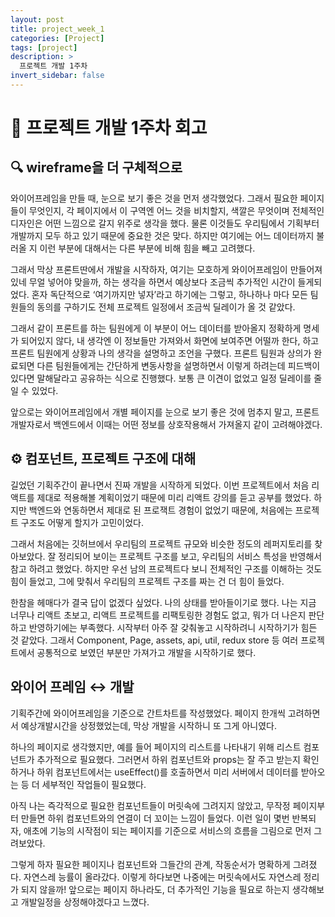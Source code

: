 ```yaml
---
layout: post
title: project_week_1
categories: [Project]
tags: [project]
description: >
  프로젝트 개발 1주차
invert_sidebar: false
---
```

# 📜 프로젝트 개발 1주차 회고

## 🔍 wireframe을 더 구체적으로

 와이어프레임을 만들 때, 눈으로 보기 좋은 것을 먼저 생각했었다. 그래서 필요한 페이지들이 무엇인지, 각 페이지에서 이 구역엔 어느 것을 비치할지, 색깔은 무엇이며 전체적인 디자인은 어떤 느낌으로 갈지 위주로 생각을 했다. 물론 이것들도 우리팀에서 기획부터 개발까지 모두 하고 있기 때문에 중요한 것은 맞다. 하지만 여기에는 어느 데이터까지 불러올 지 이런 부분에 대해서는 다른 부분에 비해 힘을 빼고 고려했다. 

그래서 막상 프론트딴에서 개발을 시작하자, 여기는 모호하게 와이어프레임이 만들어져있네 무얼 넣어야 맞을까, 하는 생각을 하면서 예상보다 조금씩 추가적인 시간이 들게되었다. 혼자 독단적으로 ‘여기까지만 넣자’라고 하기에는 그렇고, 하나하나 마다 모든 팀원들의 동의를 구하기도 전체 프로젝트 일정에서 조금씩 딜레이가 올 것 같았다. 

그래서 같이 프론트를 하는 팀원에게 이 부분이 어느 데이터를 받아올지 정확하게 명세가 되어있지 않다, 내 생각엔 이 정보들만 가져와서 화면에 보여주면 어떨까 한다, 하고 프론트 팀원에게 상황과 나의 생각을 설명하고 조언을 구했다. 프론트 팀원과 상의가 완료되면 다른 팀원들에게는 간단하게 변동사항을 설명하면서 이렇게 하려는데 피드백이 있다면 말해달라고 공유하는 식으로 진행했다. 보통 큰 이견이 없었고 일정 딜레이를 줄일 수 있었다. 

앞으로는 와이어프레임에서 개별 페이지를 눈으로 보기 좋은 것에 멈추지 말고, 프론트 개발자로서 백엔드에서 이때는 어떤 정보를 상호작용해서 가져올지 같이 고려해야겠다. 

## ⚙️ 컴포넌트, 프로젝트 구조에 대해

길었던 기획주간이 끝나면서 진짜 개발을 시작하게 되었다. 이번 프로젝트에서 처음 리액트를 제대로 적용해볼 계획이었기 때문에 미리 리액트 강의를 듣고 공부를 했었다. 하지만 백엔드와 연동하면서 제대로 된 프로잭트 경험이 없었기 때문에, 처음에는 프로젝트 구조도 어떻게 할지가 고민이었다. 

 그래서 처음에는 깃허브에서 우리팀의 프로젝트 규모와 비슷한 정도의 레퍼지토리를 찾아보았다. 잘 정리되어 보이는 프로젝트 구조를 보고, 우리팀의 서비스 특성을 반영해서 참고 하려고 했었다. 하지만 우선 남의 프로젝트다 보니 전체적인 구조를 이해하는 것도 힘이 들었고, 그에 맞춰서 우리팀의 프로젝트 구조를 짜는 건 더 힘이 들었다. 

 한참을 헤매다가 결국 답이 없겠다 싶었다. 나의 상태를 받아들이기로 했다. 나는 지금 너무나 리액트 초보고, 리액트 프로젝트를 리팩토링한 경험도 없고, 뭐가 더 나은지 판단하고 반영하기에는 부족했다. 시작부터 아주 잘 갖춰놓고 시작하려니 시작하기가 힘든 것 같았다. 그래서 Component, Page, assets, api, util, redux store 등 여러 프로젝트에서 공통적으로 보였던 부분만 가져가고 개발을 시작하기로 했다. 

## 와이어 프레임 ↔ 개발

 기획주간에 와이어프레임을 기준으로 간트차트를 작성했었다. 페이지 한개씩 고려하면서 예상개발시간을 상정했었는데, 막상 개발을 시작하니 또 그게 아니였다. 

 하나의 페이지로 생각했지만, 예를 들어 페이지의 리스트를 나타내기 위해 리스트 컴포넌트가 추가적으로 필요했다. 그러면서 하위 컴포넌트와 props는 잘 주고 받는지 확인하거나 하위 컴포넌트에서는 useEffect()를 호출하면서 미리 서버에서 데이터를 받아오는 등 더 세부적인 작업들이 필요했다. 

 아직 나는 즉각적으로 필요한 컴포넌트들이 머릿속에 그려지지 않았고, 무작정 페이지부터 만들면 하위 컴포넌트와의 연결이 더 꼬이는 느낌이 들었다. 이런 일이 몇번 반복되자, 애초에 기능의 시작점이 되는 페이지를 기준으로 서비스의 흐름을 그림으로 먼저 그려보았다.

 그렇게 하자 필요한 페이지나 컴포넌트와 그들간의 관계, 작동순서가 명확하게 그려졌다. 자연스레 능률이 올라갔다. 이렇게 하다보면 나중에는 머릿속에서도 자연스레 정리가 되지 않을까! 앞으로는 페이지 하나라도, 더 추가적인 기능을 필요로 하는지 생각해보고 개발일정을 상정해야겠다고 느꼈다.